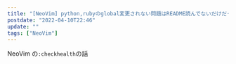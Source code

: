 ```yaml
---
title: "[NeoVim] python,rubyのglobal変更されない問題はREADME読んでないだけだった件"
postdate: "2022-04-10T22:46"
update: ""
tags: ["NeoVim"]
---
```


NeoVim の`:checkhealth`の話
